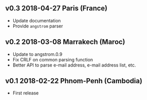 v0.3 2018-04-27 Paris (France)
---------------------------------

- Update documentation
- Provide `angstrom` parser

v0.2 2018-03-08 Marrakech (Maroc)
---------------------------------

- Update to angstrom.0.9
- Fix CRLF on common parsing function
- Better API to parse e-mail address, e-mail address list, etc.

v0.1 2018-02-22 Phnom-Penh (Cambodia)
-------------------------------------

- First release
